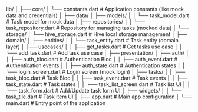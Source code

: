 lib/
│
├── core/
│   └── constants.dart          # Application constants (like mock data and credentials)
│
├── data/
│   ├── models/
│   │   └── task_model.dart     # Task model for mock data
│   ├── repositories/
│   │   └── task_repository.dart # Repository for managing tasks (mocked data)
│   └── storage/
│       └── hive_storage.dart   # Hive local storage management
│
├── domain/
│   ├── entities/
│   │   └── task_entity.dart    # Task entity (domain layer)
│   ├── usecases/
│   │   ├── get_tasks.dart      # Get tasks use case
│   │   └── add_task.dart       # Add task use case
│
├── presentation/
│   ├── auth/
│   │   ├── auth_bloc.dart      # Authentication Bloc
│   │   ├── auth_event.dart     # Authentication events
│   │   ├── auth_state.dart     # Authentication states
│   │   └── login_screen.dart   # Login screen (mock login)
│   ├── tasks/
│   │   ├── task_bloc.dart      # Task Bloc
│   │   ├── task_event.dart     # Task events
│   │   ├── task_state.dart     # Task states
│   │   ├── task_list_screen.dart # Task list UI
│   │   └── task_form.dart      # Add/Update task form UI
│   ├── widgets/
│   │   └── task_tile.dart      # Task item UI
│   ├── app.dart                # Main app configuration
│   └── main.dart               # Entry point of the application
